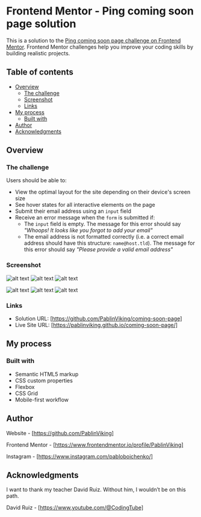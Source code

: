 # Frontend Mentor - Ping coming soon page solution

This is a solution to the [Ping coming soon page challenge on Frontend Mentor](https://www.frontendmentor.io/challenges/ping-single-column-coming-soon-page-5cadd051fec04111f7b848da). Frontend Mentor challenges help you improve your coding skills by building realistic projects. 

## Table of contents

- [Overview](#overview)
  - [The challenge](#the-challenge)
  - [Screenshot](#screenshot)
  - [Links](#links)
- [My process](#my-process)
  - [Built with](#built-with)
- [Author](#author)
- [Acknowledgments](#acknowledgments)

## Overview

### The challenge

Users should be able to:

- View the optimal layout for the site depending on their device's screen size
- See hover states for all interactive elements on the page
- Submit their email address using an `input` field
- Receive an error message when the `form` is submitted if:
	- The `input` field is empty. The message for this error should say *"Whoops! It looks like you forgot to add your email"*
	- The email address is not formatted correctly (i.e. a correct email address should have this structure: `name@host.tld`). The message for this error should say *"Please provide a valid email address"*

### Screenshot

![alt text](<375px view.png>)
![alt text](<375px view error.png>) 
![alt text](<375px view success.png>)

![alt text](<1440px view.png>) 
![alt text](<1440px view error.png>) 
![alt text](<1440px view success.png>) 


### Links

- Solution URL: [https://github.com/PablinViking/coming-soon-page]
- Live Site URL: [https://pablinviking.github.io/coming-soon-page/]

## My process

### Built with

- Semantic HTML5 markup
- CSS custom properties
- Flexbox
- CSS Grid
- Mobile-first workflow


## Author

Website - [https://github.com/PablinViking]

Frontend Mentor - [https://www.frontendmentor.io/profile/PablinViking]

Instagram - [https://www.instagram.com/pabloboichenko/]


## Acknowledgments

I want to thank my teacher David Ruiz. Without him, I wouldn’t be on this path.

David Ruiz - [https://www.youtube.com/@CodingTube]

